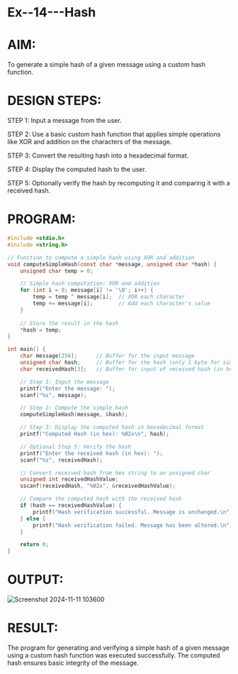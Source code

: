 # Ex--14---Hash
# AIM:
To generate a simple hash of a given message using a custom hash function.

# DESIGN STEPS:
STEP 1:
Input a message from the user.

STEP 2:
Use a basic custom hash function that applies simple operations like XOR and addition on the characters of the message.   

STEP 3:
Convert the resulting hash into a hexadecimal format.

STEP 4:
Display the computed hash to the user.

STEP 5:
Optionally verify the hash by recomputing it and comparing it with a received hash.

# PROGRAM:
```C
#include <stdio.h>
#include <string.h>

// Function to compute a simple hash using XOR and addition
void computeSimpleHash(const char *message, unsigned char *hash) {
    unsigned char temp = 0;

    // Simple hash computation: XOR and addition
    for (int i = 0; message[i] != '\0'; i++) {
        temp = temp ^ message[i];  // XOR each character
        temp += message[i];        // Add each character's value
    }
    
    // Store the result in the hash
    *hash = temp;
}

int main() {
    char message[256];      // Buffer for the input message
    unsigned char hash;     // Buffer for the hash (only 1 byte for simplicity)
    char receivedHash[3];   // Buffer for input of received hash (in hex format)

    // Step 1: Input the message
    printf("Enter the message: ");
    scanf("%s", message);

    // Step 2: Compute the simple hash
    computeSimpleHash(message, &hash);

    // Step 3: Display the computed hash in hexadecimal format
    printf("Computed Hash (in hex): %02x\n", hash);

    // Optional Step 5: Verify the hash
    printf("Enter the received hash (in hex): ");
    scanf("%s", receivedHash);

    // Convert received hash from hex string to an unsigned char
    unsigned int receivedHashValue;
    sscanf(receivedHash, "%02x", &receivedHashValue);

    // Compare the computed hash with the received hash
    if (hash == receivedHashValue) {
        printf("Hash verification successful. Message is unchanged.\n");
    } else {
        printf("Hash verification failed. Message has been altered.\n");
    }

    return 0;
}

```
# OUTPUT:

![Screenshot 2024-11-11 103600](https://github.com/user-attachments/assets/efb2611c-086b-45dc-9d35-284309d34db5)


# RESULT:
The program for generating and verifying a simple hash of a given message using a custom hash function was executed successfully. The computed hash ensures basic integrity of the message.
